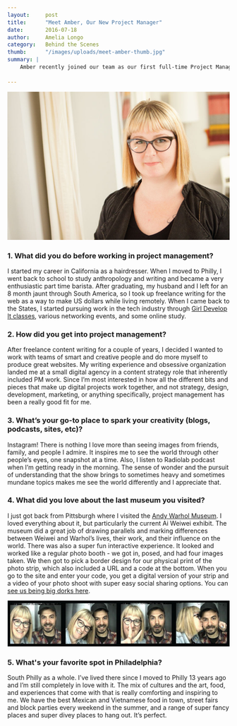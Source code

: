 ```yaml
---
layout:     post
title:      "Meet Amber, Our New Project Manager"
date:       2016-07-18
author:     Amelia Longo
category:   Behind the Scenes
thumb:      "/images/uploads/meet-amber-thumb.jpg"
summary: |
    Amber recently joined our team as our first full-time Project Manager. We've learned a lot about her over the past couple weeks, and we think you'll be excited to get to know her too (and see her geeking out at the Andy Warhol Museum).

---
```


![Amber Reeves, Project Manager at Interactive Mechanics](/images/uploads/meet-amber.jpg) 

### 1. What did you do before working in project management?
I started my career in California as a hairdresser. When I moved to Philly, I went back to school to study anthropology and writing and became a very enthusiastic part time barista. After graduating, my husband and I left for an 8 month jaunt through South America, so I took up freelance writing for the web as a way to make US dollars while living remotely. When I came back to the States, I started pursuing work in the tech industry through [Girl Develop It classes](https://www.girldevelopit.com/chapters/philadelphia), various networking events, and some online study. 

### 2. How did you get into project management?
After freelance content writing for a couple of years, I decided I wanted to work with teams of smart and creative people and do more myself to produce great websites. My writing experience and obsessive organization landed me at a small digital agency in a content strategy role that inherently included PM work. Since I’m most interested in how all the different bits and pieces that make up digital projects work together, and not strategy, design, development, marketing, or anything specifically, project management has been a really good fit for me.

### 3. What’s your go-to place to spark your creativity (blogs, podcasts, sites, etc)?
Instagram! There is nothing I love more than seeing images from friends, family, and people I admire. It inspires me to see the world through other people’s eyes, one snapshot at a time. 
Also, I listen to Radiolab podcast when I’m getting ready in the morning. The sense of wonder and the pursuit of understanding that the show brings to sometimes heavy and sometimes mundane topics makes me see the world differently and I appreciate that.

### 4. What did you love about the last museum you visited?
I just got back from Pittsburgh where I visited the [Andy Warhol Museum](http://www.warhol.org/). I loved everything about it, but particularly the current Ai Weiwei exhibit. The museum did a great job of drawing parallels and marking differences between Weiwei and Warhol’s lives, their work, and their influence on the world. There was also a super fun interactive experience. It looked and worked like a regular photo booth - we got in, posed, and had four images taken. We then got to pick a border design for our physical print of the photo strip, which also included a URL and a code at the bottom. When you go to the site and enter your code, you get a digital version of your strip and a video of your photo shoot with super easy social sharing options. You can [see us being big dorks here](http://www.thewarholphotobooth.com//Pages/ViewStripLanding.aspx?aBKytBQyixLmrKyibnZfwyHlVfUykCMdumcspfeJ260%3d). 

![Amber Reeves at the Andy Warhol Museum](/images/uploads/meet-amber-photos.jpg)

### 5. What's your favorite spot in Philadelphia?
South Philly as a whole. I’ve lived there since I moved to Philly 13 years ago and I’m still completely in love with it. The mix of cultures and the art, food, and experiences that come with that is really comforting and inspiring to me. We have the best Mexican and Vietnamese food in town, street fairs and block parties every weekend in the summer, and a range of super fancy places and super divey places to hang out. It’s perfect. 
